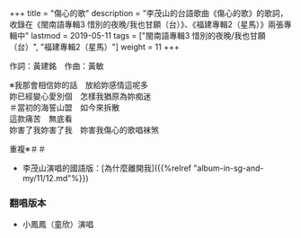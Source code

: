 +++
title = "傷心的歌"
description = "李茂山的台語歌曲《傷心的歌》的歌詞，收錄在《閩南語專輯3 惜別的夜晚/我也甘願（台）》、《福建專輯2（星馬）》兩張專輯中"
lastmod = 2019-05-11
tags = ["閩南語專輯3 惜別的夜晚/我也甘願（台）",  "福建專輯2（星馬）"]
weight = 11
+++

作詞：黃建銘　作曲：黃敏

※我那會相信妳的話　放給妳感情這呢多  
妳已經變心愛別個　怎樣我猶原為妳痴迷  
＃當初的海誓山盟　如今來拆散  
這款痛苦　無底看  
妳害了我妳害了我　妳害我傷心的歌唱袜煞  

重複※＃＃

* 李茂山演唱的國語版：[為什麼離開我]({{%relref "album-in-sg-and-my/11/12.md"%}}) 

### 翻唱版本

* 小鳳鳳（童欣）演唱